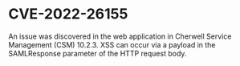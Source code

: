 # CVE-2022-26155

An issue was discovered in the web application in Cherwell Service
Management (CSM) 10.2.3. XSS can occur via a payload in the
SAMLResponse parameter of the HTTP request body.
